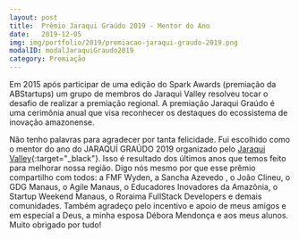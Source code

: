 ```yaml
---
layout: post
title:  Prêmio Jaraqui Graúdo 2019 - Mentor do Ano
date:   2019-12-05
img: img/portfolio/2019/premiacao-jaraqui-graudo-2019.png
modalID: modalJaraquiGraudo2019
category: Premiação
---
```

Em 2015 após participar de uma edição do Spark Awards (premiação da ABStartups) um grupo de membros do Jaraqui Valley resolveu tocar o desafio de realizar a premiação regional. A premiação Jaraqui Graúdo é uma cerimônia anual que visa reconhecer os destaques do ecossistema de inovação amazonense.

Não tenho palavras para agradecer por tanta felicidade. Fui escolhido como o mentor do ano do JARAQUÍ GRAÚDO 2019 organizado pelo [Jaraqui Valley][jaraqui-valley-site]{:target="_black"}. Isso é resultado dos últimos anos que temos feito para melhorar nossa região. Digo nós mesmo por que esse prêmio compartilho com todos: a FMF Wyden, a Sancha Azevedo , o João Clineu, o GDG Manaus, o Agile Manaus, o Educadores Inovadores da Amazônia, o Startup Weekend Manaus, o Roraima FullStack Developers e demais comunidades. Também agradeço pelo incentivo e apoio de meus amigos e em especial a Deus, a minha esposa Débora Mendonça e aos meus alunos. Muito obrigado por tudo!


[jaraqui-valley-site]: https://www.facebook.com/jaraquivalley/
